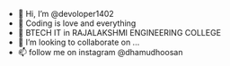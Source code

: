 - 👋 Hi, I’m @devoloper1402
- 👀 Coding is love and everything
- 🌱 BTECH IT in RAJALAKSHMI ENGINEERING COLLEGE
- 💞️ I’m looking to collaborate on ...
- 📫 follow me on instagram @dhamudhoosan

<!---
devoloper1402/devoloper1402 is a ✨ special ✨ repository because its `README.md` (this file) appears on your GitHub profile.
You can click the Preview link to take a look at your changes.
--->
